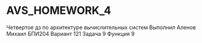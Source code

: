 # AVS_HOMEWORK_4
Четвертое дз по архитектуре вычислительных систем Выполнил Аленов Михаил БПИ204 Вариант 121 Задача 9 Функция 9
